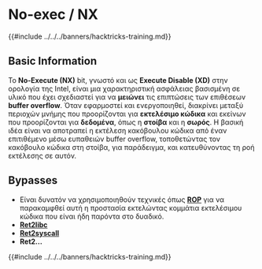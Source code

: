 # No-exec / NX

{{#include ../../../banners/hacktricks-training.md}}

## Basic Information

Το **No-Execute (NX)** bit, γνωστό και ως **Execute Disable (XD)** στην ορολογία της Intel, είναι μια χαρακτηριστική ασφάλειας βασισμένη σε υλικό που έχει σχεδιαστεί για να **μειώνει** τις επιπτώσεις των επιθέσεων **buffer overflow**. Όταν εφαρμοστεί και ενεργοποιηθεί, διακρίνει μεταξύ περιοχών μνήμης που προορίζονται για **εκτελέσιμο κώδικα** και εκείνων που προορίζονται για **δεδομένα**, όπως η **στοίβα** και η **σωρός**. Η βασική ιδέα είναι να αποτραπεί η εκτέλεση κακόβουλου κώδικα από έναν επιτιθέμενο μέσω ευπαθειών buffer overflow, τοποθετώντας τον κακόβουλο κώδικα στη στοίβα, για παράδειγμα, και κατευθύνοντας τη ροή εκτέλεσης σε αυτόν.

## Bypasses

- Είναι δυνατόν να χρησιμοποιηθούν τεχνικές όπως [**ROP**](../stack-overflow/rop-return-oriented-programing.md) για να παρακαμφθεί αυτή η προστασία εκτελώντας κομμάτια εκτελέσιμου κώδικα που είναι ήδη παρόντα στο δυαδικό.
- [**Ret2libc**](../stack-overflow/ret2lib/)
- [**Ret2syscall**](../stack-overflow/rop-syscall-execv.md)
- **Ret2...**

{{#include ../../../banners/hacktricks-training.md}}

